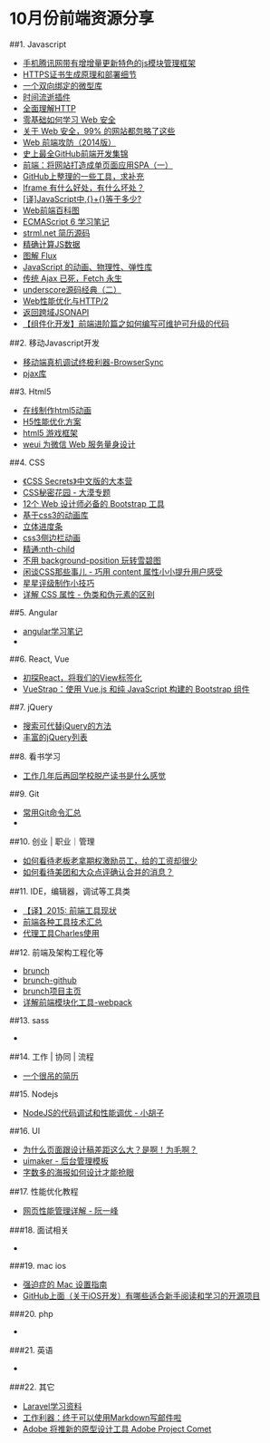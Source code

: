 # 10月份前端资源分享
##1. Javascript
- [手机腾讯网带有增增量更新特色的js模块管理框架](http://mt.tencent.com/)
- [HTTPS证书生成原理和部署细节](http://www.barretlee.com/blog/2015/10/05/how-to-build-a-https-server/)
- [一个双向绑定的微型库](https://github.com/gwendall/way.js)
- [时间流逝插件](http://pragmaticly.github.io/smart-time-ago/)
- [全面理解HTTP](http://www.jianshu.com/p/81632fea327c)
- [零基础如何学习 Web 安全](http://www.zhihu.com/question/21606800)
- [关于 Web 安全，99% 的网站都忽略了这些](http://segmentfault.com/a/1190000003852910)
- [Web 前端攻防（2014版）](http://fex.baidu.com/blog/2014/06/web-sec-2014/)
- [史上最全GitHub前端开发集锦](https://github.com/dypsilon/frontend-dev-bookmarks)
- [前端：将网站打造成单页面应用SPA（一）](http://segmentfault.com/a/1190000002920768)
- [GitHub上整理的一些工具，求补充](http://segmentfault.com/q/1010000002404545)
- [Iframe 有什么好处，有什么坏处？](http://div.io/topic/855)
- [[译]JavaScript中,{}+{}等于多少?](http://www.cnblogs.com/ziyunfei/archive/2012/09/15/2685885.html)
- [Web前端百科图](http://f2er.info/article/1)
- [ECMAScript 6 学习笔记](http://imweb.io/topic/56168ec45d6f37745e8f4975)
- [strml.net 简历源码](https://github.com/STRML/strml.net)
- [精确计算JS数据](https://github.com/MikeMcl/decimal.js)
- [图解 Flux](http://zhuanlan.zhihu.com/FrontendMagazine/20263396)
- [JavaScript 的动画、物理性、弹性库](https://github.com/Popmotion/popmotion)
- [传统 Ajax 已死，Fetch 永生](https://github.com/camsong/blog/issues/2)
- [underscore源码经典（二）](http://yalishizhude.github.io/2015/10/12/underscore-source-2/)
- [Web性能优化与HTTP/2](http://mp.weixin.qq.com/s?__biz=MjM5Mzc0MDAwNw%3D%3D&hmsr=toutiao.io&idx=1&mid=212340809&sn=6d1b294f7f3c03907e68227d05920416&utm_medium=toutiao.io&utm_source=toutiao.io)
- [返回跨域JSONAPI](http://jsonp.afeld.me/)
- [【组件化开发】前端进阶篇之如何编写可维护可升级的代码](http://www.cnblogs.com/yexiaochai/p/4876099.html)

##2. 移动Javascript开发
- [移动端真机调试终极利器-BrowserSync](http://www.codingserf.com/index.php/2015/03/browsersync/)
- [pjax库](https://github.com/Coffcer/coffce-pjax)

##3. Html5
- [在线制作html5动画](http://www.mugeda.com/animation/new?source=home)
- [H5性能优化方案](http://ddtalk.github.io/blog/2015/09/07/dingding-first/)
- [html5 游戏框架](http://phaser.io/)
- [weui 为微信 Web 服务量身设计](https://github.com/weui/weui)

##4. CSS
- [《CSS Secrets》中文版的大本营](https://github.com/cssmagic/CSS-Secrets)
- [CSS秘密花园 - 大漠专题](http://www.w3cplus.com/blog/tags/502.html)
- [12个 Web 设计师必备的 Bootstrap 工具](http://www.imooc.com/article/1452)
- [基于css3的动画库](http://anijs.github.io/)
- [立体进度条](http://tympanus.net/Tutorials/CSSProgress/)
- [css3侧边栏动画](https://github.com/codrops/SidebarTransitions)
- [精通:nth-child](http://www.webhek.com/misc/mastering-nth-child)
- [不用 background-position 玩转雪碧图](http://mp.weixin.qq.com/s?__biz=MzI1MTA2MDcyOQ==&mid=208835391&idx=1&sn=7e9a7dafdd390acb8812297aaf902144&scene=0&key=2877d24f51fa5384784566cb4056ec2617a6b61f8392e0787b814a760682b40514d2f74d9ca392ba237b46882ea5d16e&ascene=0&uin=MTA2Nzc4OTU%3D&devicetype=iMac+MacBookPro9%2C2+OSX+OSX+10.11+build(15A284)&version=11020201&pass_ticket=%2BAydg5Jv%2BWKCybKH6BYAtjxzLEch%2B98D4RLZ06jb1fs%3D)
- [闲谈CSS那些事儿 - 巧用 content 属性小小提升用户感受](http://mp.weixin.qq.com/s?__biz=MzI1MTA2MDcyOQ==&mid=208851383&idx=1&sn=1140f7cc5a4f30586f76d99635705fd6#rd)
- [星星评级制作小技巧](http://mp.weixin.qq.com/s?__biz=MzI1MTA2MDcyOQ==&mid=208893579&idx=1&sn=d384308802bb6670bcc410a138aa1830#rd)
- [详解 CSS 属性 - 伪类和伪元素的区别](http://segmentfault.com/a/1190000000484493)

##5. Angular
- [angular学习笔记](http://www.zouyesheng.com/angular.html)
- []()

##6. React, Vue
- [初探React，将我们的View标签化](http://www.cnblogs.com/yexiaochai/p/4853398.html)
- [VueStrap：使用 Vue.js 和纯 JavaScript 构建的 Bootstrap 组件](https://github.com/yuche/vue-strap)

##7. jQuery
- [搜索可代替jQuery的方法](http://youmightnotneedjquery.com/)
- [丰富的jQuery列表](http://www.w3cfuns.com/blog-5474887-5408844.html)


##8. 看书学习
- [工作几年后再回学校脱产读书是什么感觉](http://www.zhihu.com/question/26724212)

##9. Git
- [常用Git命令汇总](http://www.jianshu.com/p/0f2ffa404ac1)
- []()

##10. 创业 | 职业｜管理
- [如何看待老板老拿期权激励员工，给的工资却很少](http://www.zhihu.com/question/29056889)
- [如何看待美团和大众点评确认合并的消息？](http://www.zhihu.com/question/36252531)

##11. IDE，编辑器，调试等工具类
- [【译】2015: 前端工具现状](http://www.w3ctech.com/topic/1513)
- [前端各种工具技术汇总](http://duoduo369.github.io/skill_issues/)
- [代理工具Charles使用](http://blog.csdn.net/jerryvon/article/details/22315947)

##12. 前端及架构工程化等
- [brunch](http://hao.jobbole.com/brunch/)
- [brunch-github](https://github.com/brunch/brunch)
- [brunch项目主页](http://brunch.io/)
- [详解前端模块化工具-webpack](http://www.cnblogs.com/skylar/p/webpack-module-bundler.html)

##13. sass
- []()

##14. 工作 | 协同 | 流程
- [一个很吊的简历](http://strml.net/)

##15. Nodejs
- [NodeJS的代码调试和性能调优 - 小胡子](http://www.barretlee.com/blog/2015/10/07/debug-nodejs-in-command-line/)

##16. UI
- [为什么页面跟设计稿差距这么大？是啊！为毛啊？](http://www.uisdc.com/design-just-stay-design)
- [uimaker - 后台管理模板](http://www.uimaker.com/uimakerdown/bstemplate/)
- [字数多的海报如何设计才能抢眼](http://www.zhihu.com/question/36121669)

##17. 性能优化教程
- [网页性能管理详解 - 阮一峰](http://www.ruanyifeng.com/blog/2015/09/web-page-performance-in-depth.html)

###18. 面试相关
- []()

###19. mac ios
- [强迫症的 Mac 设置指南](https://github.com/macdao/ocds-guide-to-setting-up-mac)
- [GitHub上面（关于iOS开发）有哪些适合新手阅读和学习的开源项目](http://www.zhihu.com/question/33903154)


###20. php
- []()


###21. 英语
- []()


###22. 其它
- [Laravel学习资料](https://github.com/chiraggude/awesome-laravel)
- [工作利器：终于可以使用Markdown写邮件啦](http://droidyue.com/blog/2014/08/26/write-emails-using-markdown-in-browsers/)
- [Adobe 将推新的原型设计工具 Adobe Project Comet](http://v.youku.com/v_show/id_XMTM1Mzc4ODk1Ng==.html?ep=CDYBSBZFL%2C1645143405%2CCDYBSBZFL%2C1645143405)

